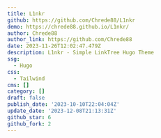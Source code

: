 ```yaml
---
title: L1nkr
github: https://github.com/Chrede88/L1nkr
demo: https://chrede88.github.io/L1nkr/
author: Chrede88
author_link: https://github.com/Chrede88
date: 2023-11-26T12:02:47.479Z
description: L1nkr - Simple LinkTree Hugo Theme
ssg:
  - Hugo
css:
  - Tailwind
cms: []
category: []
draft: false
publish_date: '2023-10-10T22:04:04Z'
update_date: '2023-12-08T21:13:31Z'
github_star: 6
github_fork: 2
---
```

